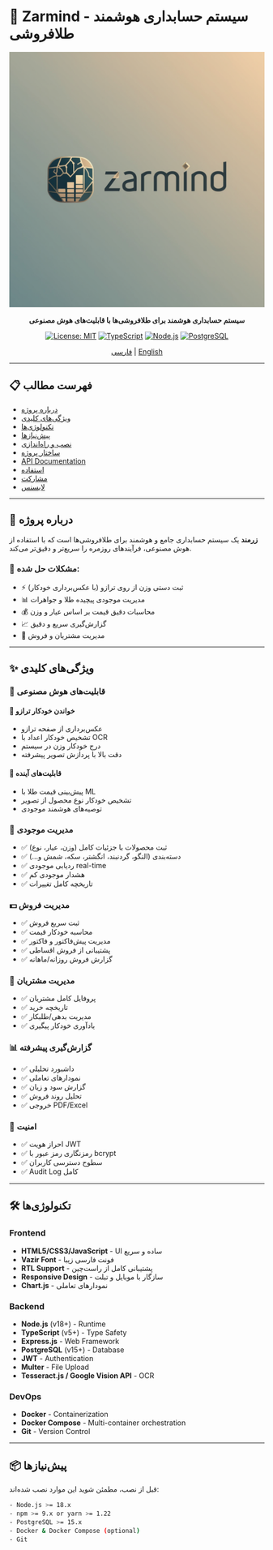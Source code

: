 # 💎 Zarmind - سیستم حسابداری هوشمند طلافروشی

<div align="center">

![Zarmind Logo](frontend/public/assets/logo/logo.png)

**سیستم حسابداری هوشمند برای طلافروشی‌ها با قابلیت‌های هوش مصنوعی**

[![License: MIT](https://img.shields.io/badge/License-MIT-blue.svg)](LICENSE)
[![TypeScript](https://img.shields.io/badge/TypeScript-5.0-blue)](https://www.typescriptlang.org/)
[![Node.js](https://img.shields.io/badge/Node.js-18+-green)](https://nodejs.org/)
[![PostgreSQL](https://img.shields.io/badge/PostgreSQL-15-blue)](https://www.postgresql.org/)

[فارسی](#-درباره-پروژه) | [English](#-about)

</div>

---

## 📋 فهرست مطالب

- [درباره پروژه](#-درباره-پروژه)
- [ویژگی‌های کلیدی](#-ویژگیهای-کلیدی)
- [تکنولوژی‌ها](#️-تکنولوژیها)
- [پیش‌نیازها](#-پیشنیازها)
- [نصب و راه‌اندازی](#-نصب-و-راهاندازی)
- [ساختار پروژه](#-ساختار-پروژه)
- [API Documentation](#-api-documentation)
- [استفاده](#-استفاده)
- [مشارکت](#-مشارکت)
- [لایسنس](#-لایسنس)

---

## 🌟 درباره پروژه

**زرمند** یک سیستم حسابداری جامع و هوشمند برای طلافروشی‌ها است که با استفاده از هوش مصنوعی، فرآیندهای روزمره را سریع‌تر و دقیق‌تر می‌کند.

### 🎯 مشکلات حل شده:
- ⚡ ثبت دستی وزن از روی ترازو (با عکس‌برداری خودکار)
- 📊 مدیریت موجودی پیچیده طلا و جواهرات
- 💰 محاسبات دقیق قیمت بر اساس عیار و وزن
- 📈 گزارش‌گیری سریع و دقیق
- 👥 مدیریت مشتریان و فروش

---

## ✨ ویژگی‌های کلیدی

### 🤖 قابلیت‌های هوش مصنوعی

#### 📸 خواندن خودکار ترازو
- عکس‌برداری از صفحه ترازو
- تشخیص خودکار اعداد با OCR
- درج خودکار وزن در سیستم
- دقت بالا با پردازش تصویر پیشرفته

#### 🔮 قابلیت‌های آینده
- پیش‌بینی قیمت طلا با ML
- تشخیص خودکار نوع محصول از تصویر
- توصیه‌های هوشمند موجودی

### 💼 مدیریت موجودی
- ✅ ثبت محصولات با جزئیات کامل (وزن، عیار، نوع)
- ✅ دسته‌بندی (النگو، گردنبند، انگشتر، سکه، شمش و...)
- ✅ ردیابی موجودی real-time
- ✅ هشدار موجودی کم
- ✅ تاریخچه کامل تغییرات

### 💵 مدیریت فروش
- ✅ ثبت سریع فروش
- ✅ محاسبه خودکار قیمت
- ✅ مدیریت پیش‌فاکتور و فاکتور
- ✅ پشتیبانی از فروش اقساطی
- ✅ گزارش فروش روزانه/ماهانه

### 👥 مدیریت مشتریان
- ✅ پروفایل کامل مشتریان
- ✅ تاریخچه خرید
- ✅ مدیریت بدهی/طلبکار
- ✅ یادآوری خودکار پیگیری

### 📊 گزارش‌گیری پیشرفته
- ✅ داشبورد تحلیلی
- ✅ نمودارهای تعاملی
- ✅ گزارش سود و زیان
- ✅ تحلیل روند فروش
- ✅ خروجی PDF/Excel

### 🔐 امنیت
- ✅ احراز هویت JWT
- ✅ رمزنگاری رمز عبور با bcrypt
- ✅ سطوح دسترسی کاربران
- ✅ Audit Log کامل

---

## 🛠️ تکنولوژی‌ها

### Frontend
- **HTML5/CSS3/JavaScript** - UI ساده و سریع
- **Vazir Font** - فونت فارسی زیبا
- **RTL Support** - پشتیبانی کامل از راست‌چین
- **Responsive Design** - سازگار با موبایل و تبلت
- **Chart.js** - نمودارهای تعاملی

### Backend
- **Node.js** (v18+) - Runtime
- **TypeScript** (v5+) - Type Safety
- **Express.js** - Web Framework
- **PostgreSQL** (v15+) - Database
- **JWT** - Authentication
- **Multer** - File Upload
- **Tesseract.js / Google Vision API** - OCR

### DevOps
- **Docker** - Containerization
- **Docker Compose** - Multi-container orchestration
- **Git** - Version Control

---

## 📦 پیش‌نیازها

قبل از نصب، مطمئن شوید این موارد نصب شده‌اند:

```bash
- Node.js >= 18.x
- npm >= 9.x or yarn >= 1.22
- PostgreSQL >= 15.x
- Docker & Docker Compose (optional)
- Git